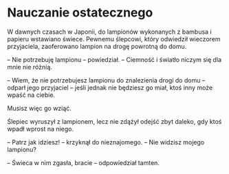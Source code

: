 # Nauczanie ostatecznego

W dawnych czasach w Japonii, do lampionów wykonanych z bambusa i papieru wstawiano świece. Pewnemu ślepcowi, który odwiedził wieczorem przyjaciela, zaoferowano lampion na drogę powrotną do domu.

– Nie potrzebuję lampionu – powiedział. – Ciemność i światło niczym się dla mnie nie różnią.

– Wiem, że nie potrzebujesz lampionu do znalezienia drogi do domu – odparł jego przyjaciel – jeśli jednak nie będziesz go miał, ktoś inny może wpaść na ciebie.

Musisz więc go wziąć.

Ślepiec wyruszył z lampionem, lecz nie zdążył odejść zbyt daleko, gdy ktoś wpadł wprost na niego.

– Patrz jak idziesz! – krzyknął do nieznajomego. – Nie widzisz mojego lampionu?

– Świeca w nim zgasła, bracie – odpowiedział tamten.

